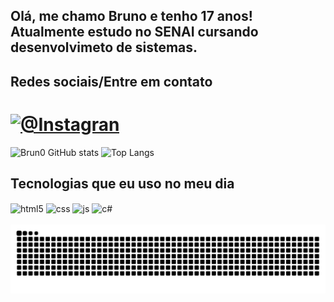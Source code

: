 ## Olá, me chamo Bruno e tenho 17 anos! Atualmente estudo no SENAI cursando desenvolvimeto de sistemas.
## Redes sociais/Entre em contato
[![@Instagran](https://img.shields.io/badge/Instagram-E4405F?style=for-the-badge&logo=instagram&logoColor=white)](https://www.instagram.com/fk.brun0/)
==============================================================
![Brun0 GitHub stats
](https://github-readme-stats.vercel.app/api?username=Brun0HM&show_icons=true&theme=tokyonight&hide_border=true)
![Top Langs](https://github-readme-stats.vercel.app/api/top-langs/?username=Brun0HM&layout=compact&theme=tokyonight&hide_border=true)




## Tecnologias que eu uso no meu dia

<div style="display: inline_block">
  <img align="center" alt="html5" src="https://img.shields.io/badge/HTML5-E34F26?style=for-the-badge&logo=html5&logoColor=white" />
  <img align="center" alt="css" src="https://img.shields.io/badge/CSS3-1572B6?style=for-the-badge&logo=css3&logoColor=white" />
  <img align="center" alt
="js" src="https://img.shields.io/badge/JavaScript-F7DF1E?style=for-the-badge&logo=javascript&logoColor=black" />
  <img align="center" alt="c#" src="https://img.shields.io/badge/C%23-239120?style=for-the-badge&logo=c-sharp&logoColor=white" />
  
</div><br/


![snake](https://github.com/Brun0HM/Brun0HM/blob/output/github-contribution-grid-snake-dark.svg)

